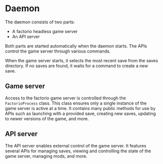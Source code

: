 # Daemon
The daemon consists of two parts:
- A factorio headless game server
- An API server

Both parts are started automatically when the daemon starts. The APIs control the game server through various commands.

When the game server starts, it selects the most recent save from the saves directory. If no saves are found, it waits for a command to create a new save.

## Game server
Access to the factorio game server is controlled through the `FactorioProcess` class.
This class ensures only a single instance of the game server is active at a time.
It contains many public methods for use by APIs such as launching with a provided save, creating new saves, updating to newer versions of the game, and more.

## API server
The API server enables external control of the game server. It features several APIs for managing saves, viewing and controlling the state of the game server, managing mods, and more.